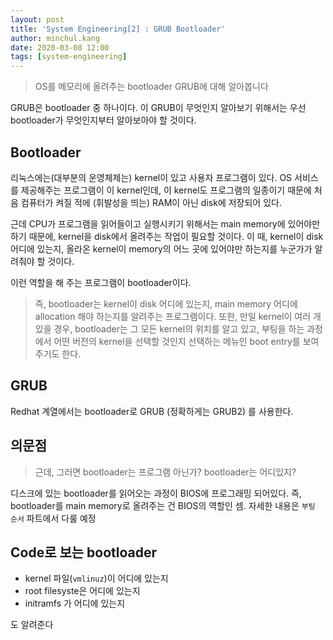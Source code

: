 ```yaml
---
layout: post
title: 'System Engineering[2] : GRUB Bootloader'
author: minchul.kang
date: 2020-03-08 12:00
tags: [system-engineering]
---
```


> OS를 메모리에 올려주는 bootloader GRUB에 대해 알아봅니다

GRUB은 bootloader 중 하나이다. 이 GRUB이 무엇인지 알아보기 위해서는 우선 bootloader가 무엇인지부터 알아보아야 할 것이다. 

## Bootloader

리눅스에는(대부분의 운영체제는) kernel이 있고 사용자 프로그램이 있다. OS 서비스를 제공해주는 프로그램이 이 kernel인데, 이 kernel도 프로그램의 일종이기 때문에 처음 컴퓨터가 켜질 적에 (휘발성을 띄는) RAM이 아닌 
disk에 저장되어 있다. 

근데 CPU가 프로그램을 읽어들이고 실행시키기 위해서는 main memory에 있어야만 하기 때문에, kernel을 disk에서 올려주는 작업이 필요할 것이다. 이 때, kernel이 disk 어디에 있는지, 올라온 kernel이 memory의 어느 곳에 있어야만 하는지를 누군가가 알려줘야 할 것이다.

이런 역할을 해 주는 프로그램이 bootloader이다.

> 즉, bootloader는 kernel이 disk 어디에 있는지, main memory 어디에 allocation 해야 하는지를 알려주는 프로그램이다. 또한, 만일 kernel이 여러 개 있을 경우, bootloader는 그 모든 kernel의 위치를 알고 있고, 부팅을 하는 과정에서 어떤 버전의 kernel을 선택할 것인지 선택하는 메뉴인 boot entry를 보여주기도 한다.

## GRUB

Redhat 계열에서는 bootloader로 GRUB (정확하게는 GRUB2) 를 사용한다.

## 의문점

> 근데, 그러면 bootloader는 프로그램 아닌가? bootloader는 어디있지?

디스크에 있는 bootloader를 읽어오는 과정이 BIOS에 프로그래밍 되어있다. 즉, bootloader를 main memory로 올려주는 건 BIOS의 역할인 셈. 자세한 내용은 `부팅 순서` 파트에서 다룰 예정

## Code로 보는 bootloader

- kernel 파일(`vmlinuz`)이 어디에 있는지
- root filesyste은 어디에 있는지
- initramfs 가 어디에 있는지

도 알려준다

